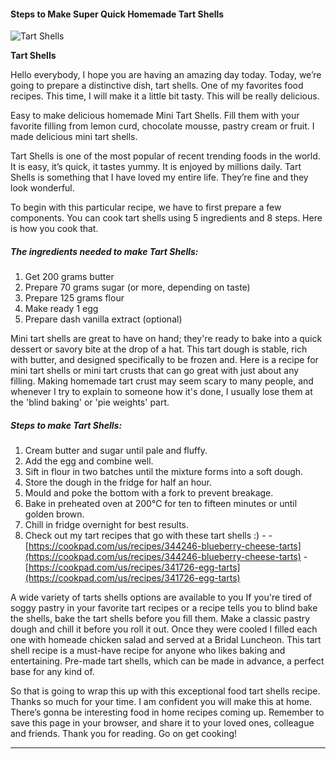             

#### Steps to Make Super Quick Homemade Tart Shells

![Tart Shells](https://img-global.cpcdn.com/recipes/5471204875436032/751x532cq70/tart-shells-recipe-main-photo.jpg)

**Tart Shells**

Hello everybody, I hope you are having an amazing day today. Today, we’re going to prepare a distinctive dish, tart shells. One of my favorites food recipes. This time, I will make it a little bit tasty. This will be really delicious.

Easy to make delicious homemade Mini Tart Shells. Fill them with your favorite filling from lemon curd, chocolate mousse, pastry cream or fruit. I made delicious mini tart shells.

Tart Shells is one of the most popular of recent trending foods in the world. It is easy, it’s quick, it tastes yummy. It is enjoyed by millions daily. Tart Shells is something that I have loved my entire life. They’re fine and they look wonderful.

To begin with this particular recipe, we have to first prepare a few components. You can cook tart shells using 5 ingredients and 8 steps. Here is how you cook that.

##### The ingredients needed to make Tart Shells:

1.  Get 200 grams butter
2.  Prepare 70 grams sugar (or more, depending on taste)
3.  Prepare 125 grams flour
4.  Make ready 1 egg
5.  Prepare dash vanilla extract (optional)

Mini tart shells are great to have on hand; they're ready to bake into a quick dessert or savory bite at the drop of a hat. This tart dough is stable, rich with butter, and designed specifically to be frozen and. Here is a recipe for mini tart shells or mini tart crusts that can go great with just about any filling. Making homemade tart crust may seem scary to many people, and whenever I try to explain to someone how it's done, I usually lose them at the 'blind baking' or 'pie weights' part.

##### Steps to make Tart Shells:

1.  Cream butter and sugar until pale and fluffy.
2.  Add the egg and combine well.
3.  Sift in flour in two batches until the mixture forms into a soft dough.
4.  Store the dough in the fridge for half an hour.
5.  Mould and poke the bottom with a fork to prevent breakage.
6.  Bake in preheated oven at 200℃ for ten to fifteen minutes or until golden brown.
7.  Chill in fridge overnight for best results.
8.  Check out my tart recipes that go with these tart shells :) - - [https://cookpad.com/us/recipes/344246-blueberry-cheese-tarts](https://cookpad.com/us/recipes/344246-blueberry-cheese-tarts) - [https://cookpad.com/us/recipes/341726-egg-tarts](https://cookpad.com/us/recipes/341726-egg-tarts)

A wide variety of tarts shells options are available to you If you're tired of soggy pastry in your favorite tart recipes or a recipe tells you to blind bake the shells, bake the tart shells before you fill them. Make a classic pastry dough and chill it before you roll it out. Once they were cooled I filled each one with homeade chicken salad and served at a Bridal Luncheon. This tart shell recipe is a must-have recipe for anyone who likes baking and entertaining. Pre-made tart shells, which can be made in advance, a perfect base for any kind of.

So that is going to wrap this up with this exceptional food tart shells recipe. Thanks so much for your time. I am confident you will make this at home. There’s gonna be interesting food in home recipes coming up. Remember to save this page in your browser, and share it to your loved ones, colleague and friends. Thank you for reading. Go on get cooking!

* * *
